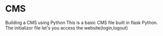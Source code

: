 # CMS
Building a CMS using Python 
This is a basic CMS file built in flask Python.
The initializor file let's you access the website(login,logout)
